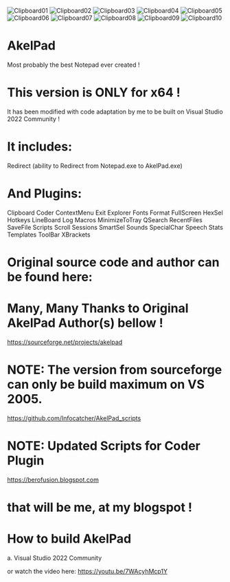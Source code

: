 ![Clipboard01](https://user-images.githubusercontent.com/122004809/211796075-ab979206-621d-430e-ac61-1feceb38dddd.jpg)
![Clipboard02](https://user-images.githubusercontent.com/122004809/211796078-3af9d667-badb-4daa-844f-18deabcc65e4.jpg)
![Clipboard03](https://user-images.githubusercontent.com/122004809/211796085-897eebb7-392f-43e3-a070-f3719421699b.jpg)
![Clipboard04](https://user-images.githubusercontent.com/122004809/211796091-c99196a4-45ba-4747-ad49-09b44d118948.jpg)
![Clipboard05](https://user-images.githubusercontent.com/122004809/211796095-52211209-106b-4cda-b5b2-d9039d93664b.jpg)
![Clipboard06](https://user-images.githubusercontent.com/122004809/211796100-a87004b3-8bfa-4bf0-a354-3914818827db.jpg)
![Clipboard07](https://user-images.githubusercontent.com/122004809/211796105-e14eaaf2-dc23-4498-9f59-eddeffd5a86a.jpg)
![Clipboard08](https://user-images.githubusercontent.com/122004809/211796108-d506db0a-a25a-4a92-8d9f-39bad5256b22.jpg)
![Clipboard09](https://user-images.githubusercontent.com/122004809/211796111-b5c537dc-aca7-4f04-8988-14d43fbdf956.jpg)
![Clipboard10](https://user-images.githubusercontent.com/122004809/211796117-6192c102-51a5-42d1-8c56-80d57b8a1f0d.jpg)


# AkelPad
Most probably the best Notepad ever created !

# This version is ONLY for x64 !
It has been modified with code adaptation by me to be built on Visual Studio 2022 Community !


# It includes:
Redirect (ability to Redirect from Notepad.exe to AkelPad.exe)

# And Plugins:
Clipboard
Coder
ContextMenu
Exit
Explorer
Fonts
Format
FullScreen
HexSel
Hotkeys
LineBoard
Log
Macros
MinimizeToTray
QSearch
RecentFiles
SaveFile
Scripts
Scroll
Sessions
SmartSel
Sounds
SpecialChar
Speech
Stats
Templates
ToolBar
XBrackets


# Original source code and author can be found here:
# Many, Many Thanks to Original AkelPad Author(s) bellow !

https://sourceforge.net/projects/akelpad
# NOTE: The version from sourceforge can only be build maximum on VS 2005.

https://github.com/Infocatcher/AkelPad_scripts
# NOTE:  Updated Scripts for Coder Plugin

https://berofusion.blogspot.com
# that will be me, at my blogspot !

# How to build AkelPad
a. Visual Studio 2022 Community

or watch the video here:
https://youtu.be/7WAcyhMcp1Y
